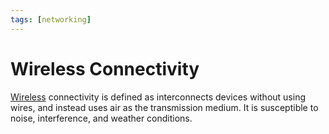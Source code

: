 ```yaml
---
tags: [networking]
---
```


# Wireless Connectivity

[Wireless](202302161842.md) connectivity is defined as interconnects devices
without using wires, and instead uses air as the transmission medium. It is
susceptible to noise, interference, and weather conditions.
